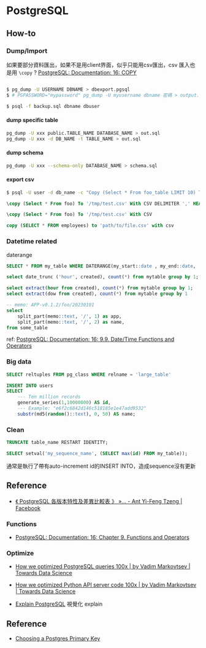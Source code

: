 # PostgreSQL

## How-to

### Dump/Import

如果要部分資料匯出，如果不是用client界面，似乎只能用csv匯出，csv 匯入也是用 `\copy` ? [PostgreSQL: Documentation: 16: COPY](https://www.postgresql.org/docs/current/sql-copy.html)

```bash title="dump"

$ pg_dump -U USERNAME DBNAME > dbexport.pgsql
$ # PGPASSWORD="mypassword" pg_dump -U myusername dbname 密碼 > output.sql$ pg_dump -U postgres -f /tmp/dump.sql.gz --compress=5 --no-owner dbname
```

```bash title="import"
$ psql -f backup.sql dbname dbuser
```

#### dump specific table

``` bash
pg_dump -U xxx public.TABLE_NAME DATABASE_NAME > out.sql
pg_dump -U xxx -d DB_NAME -t TABLE_NAME > out.sql
```

#### dump schema

```bash
pg_dump -U xxx --schema-only DATABASE_NAME > schema.sql
```

#### export csv
```bash
$ psql -U user -d db_name -c "Copy (Select * From foo_table LIMIT 10) To STDOUT With CSV HEADER DELIMITER ',';" > foo_data.csv
```

```sql title="export csv with ',' delimiter and header"
\copy (Select * From foo) To '/tmp/test.csv' With CSV DELIMITER ',' HEADER
```

```sql title="export csv with ',' delimiter no header"
\copy (Select * From foo) To '/tmp/test.csv' With CSV
```

```sql title="export csv"
copy (SELECT * FROM employees) to 'path/to/file.csv' with csv
```

### Datetime related

daterange

```sql title="overlap"
SELECT * FROM my_table WHERE DATERANGE(my_start::date , my_end::date, '[)') && DATERANGE( date '2018-01-01', date '2018-01-31', '[)')
```

```sql title="group by date"
select date_trunc ('hour', created), count(*) from mytable group by 1;
```

```sql title="extract hour, day of week"
select extract(hour from created), count(*) from mytable group by 1;
select extract(dow from created), count(*) from mytable group by 1
```

```sql title="split string to array and extract"
-- memo: APP-v0.1.2/foo/20230101
select
    split_part(memo::text, '/', 1) as app,
    split_part(memo::text, '/', 2) as name,
from some_table
```


ref: [PostgreSQL: Documentation: 16: 9.9. Date/Time Functions and Operators](https://www.postgresql.org/docs/current/functions-datetime.html)

### Big data



```sql title="estimated count"
SELECT reltuples FROM pg_class WHERE relname = 'large_table'
```

```sql title="產生10M records"
INSERT INTO users
SELECT
    --- Ten million records
	generate_series(1,10000000) AS id,
    --- Example: "e6f2c6842d146c518185e1e47add9532"
    substr(md5(random()::text), 0, 50) AS name;
```

### Clean

```sql title="truncate & auto increment 從頭開始"
TRUNCATE table_name RESTART IDENTITY;
```

```sql title="sequence 亂掉 duplicate key error"
SELECT setval('my_sequence_name', (SELECT max(id) FROM my_table));
```

通常是執行了帶有auto-increment id的INSERT INTO，造成sequence沒有更新

## Reference

- [《 PostgreSQL 各版本特性及差異比較表 》 »... - Ant Yi-Feng Tzeng | Facebook](https://www.facebook.com/yftzeng.tw/posts/pfbid02ykJJUubLDfdQ3oZcr88P8WYK9it4UHqv9BKQSYS3UpAGKEwNeeUjC66Heice62cDl)

### Functions

- [PostgreSQL: Documentation: 16: Chapter 9. Functions and Operators](https://www.postgresql.org/docs/current/functions.html)


### Optimize

- [How we optimized PostgreSQL queries 100x | by Vadim Markovtsev | Towards Data Science](https://towardsdatascience.com/how-we-optimized-postgresql-queries-100x-ff52555eabe)

- [How we optimized Python API server code 100x | by Vadim Markovtsev | Towards Data Science](https://towardsdatascience.com/how-we-optimized-python-api-server-code-100x-9da94aa883c5)

- [Explain PostgreSQL](https://explain.tensor.ru/plan/) 視覺化 explain




## Reference

- [Choosing a Postgres Primary Key](https://supabase.com/blog/choosing-a-postgres-primary-key)









